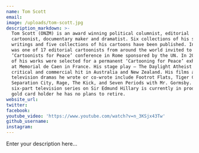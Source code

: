```yaml
---
name: Tom Scott
email:
image: /uploads/tom-scott.jpg
description_markdown: >-
  Tom Scott (ONZM) is an award winning political columnist, editorial
  cartoonist, documentary maker and dramatist. Six collections of his satirical
  writings and five collections of his cartoons have been published. In 2007 he
  was one of 17 editorial cartoonists from around the world invited to a
  ‘Cartoonists for Peace’ conference in Rome sponsored by the UN. In 2010 some
  of his works were selected for a permanent ‘Cartooning for Peace’ exhibition
  at Memorial de Caen in France. His stage play – The Daylight Atheist was a
  critical and commercial hit in Australia and New Zealand. His films and
  television dramas he wrote or co-wrote include Footrot Flats, Tiger Country,
  Separation City, Rage, The Kick, and Seven Periods with Mr. Gormsby. A
  six-part television series on Sir Edmund Hillary is currently in production. A
  gold card holder he has no plans to retire.
website_url:
twitter:
facebook:
youtube_video: 'https://www.youtube.com/watch?v=n_3KSjx43Tw'
github_username:
instagram:
---
```


Enter your description here...
